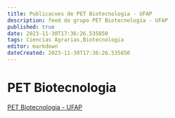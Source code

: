 ```yaml
---
title: Publicacoes de PET Biotecnologia - UFAP
description: feed do grupo PET Biotecnologia - UFAP
published: true
date: 2023-11-30T17:36:26.535850
tags: Ciencias Agrarias,Biotecnologia
editor: markdown
dateCreated: 2023-11-30T17:36:26.535850
---
```


# PET Biotecnologia
[PET Biotecnologia - UFAP](/grupo/230PETBiotecnologiaUFAP.md)